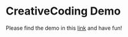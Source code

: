 # CreativeCoding Demo
Please find the demo in this [link](https://chenchengkuan.github.io/CreativeCodingDemo/) and have fun!
